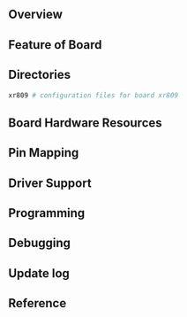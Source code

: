 ## Overview

## Feature of Board

## Directories
```sh
xr809 # configuration files for board xr809
```

## Board Hardware Resources

## Pin Mapping

## Driver Support

## Programming

## Debugging

## Update log

## Reference
